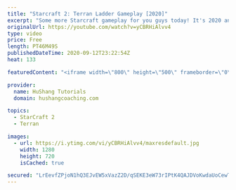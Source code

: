 ```yaml
---
title: "Starcraft 2: Terran Ladder Gameplay [2020]"
excerpt: "Some more Starcraft gameplay for you guys today! It's 2020 and it's time for some Starcraft 2 terran ladder gameplay to mix it up.   Terran is the last race I needed to grind into masters so the next gameplay video will be against much stronger ladder opponents. Still, I think this terran gameplay will"
originalUrl: https://youtube.com/watch?v=yCBRHiAlvv4
type: video
price: Free
length: PT46M49S
publishedDateTime: 2020-09-12T23:22:54Z
heat: 133

featuredContent: "<iframe width=\"800\" height=\"500\" frameborder=\"0\" src=\"https://www.youtube.com/embed/yCBRHiAlvv4\" allow=\"accelerometer; autoplay; encrypted-media; gyroscope; picture-in-picture\" allowfullscreen></iframe>"

provider:
  name: HuShang Tutorials
  domain: hushangcoaching.com

topics:
  - StarCraft 2
  - Terran

images:
  - url: https://i.ytimg.com/vi/yCBRHiAlvv4/maxresdefault.jpg
    width: 1280
    height: 720
    isCached: true

secured: "LrEevfZPjoN1hQ3EJvEW5xVazZ2D/qSEKE3eW73rIPtK4QAJDVoKwdaUoCewTBWUAtCoVE73ZACEgD6/igWktwdud5mfFnf8zE4EYGmAGnGCRI1lsr/vD9+mKL7wCC32HAEN+EsWlGLAbXSrqrCwToSbl2O/8E0qU36C0mmg5D6imFR2VB3paivA+pZBse+FJv1Aw7Dh7KNJW0lGrC7U6yqIGHY2JA1umwYlanhcZCtPIv0HDy9n/mAmaixizna4zE5yS9F4G76RjzV8izyYt71NncB67/1vFTRnnSTfQMI3eN/w+riZRaMwQT41k9R4q59HyXdqYCkfHOWrTHgvfVOqnafBYZdtA2HnENZb55MklAHZ2Ho8PsAj10MV61ozSf/pCdjaYg5sgGbHoCRX72F/fzC0rfG1Sc8wHTMXz+4=;RPHVhZKsxekwU9AQ7WPdxg=="
---
```


